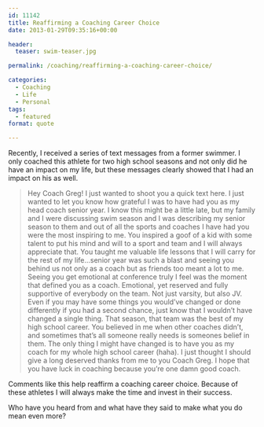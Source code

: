 ```yaml
---
id: 11142
title: Reaffirming a Coaching Career Choice
date: 2013-01-29T09:35:16+00:00

header:
  teaser: swim-teaser.jpg

permalink: /coaching/reaffirming-a-coaching-career-choice/

categories:
  - Coaching
  - Life
  - Personal
tags:
  - featured
format: quote

---
```

Recently, I received a series of text messages from a former swimmer. I only coached this athlete for two high school seasons and not only did he have an impact on my life, but these messages clearly showed that I had an impact on his as well.

> Hey Coach Greg! I just wanted to shoot you a quick text here. I just wanted to let you know how grateful I was to have had you as my head coach senior year. I know this might be a little late, but my family and I were discussing swim season and I was describing my senior season to them and out of all the sports and coaches I have had you were the most inspiring to me. You inspired a goof of a kid with some talent to put his mind and will to a sport and team and I will always appreciate that. You taught me valuable life lessons that I will carry for the rest of my life…senior year was such a blast and seeing you behind us not only as a coach but as friends too meant a lot to me. Seeing you get emotional at conference truly I feel was the moment that defined you as a coach. Emotional, yet reserved and fully supportive of everybody on the team. Not just varsity, but also JV. Even if you may have some things you would&#8217;ve changed or done differently if you had a second chance, just know that I wouldn&#8217;t have changed a single thing. That season, that team was the best of my high school career. You believed in me when other coaches didn&#8217;t, and sometimes that&#8217;s all someone really needs is someones belief in them. The only thing I might have changed is to have you as my coach for my whole high school career (haha). I just thought I should give a long deserved thanks from me to you Coach Greg. I hope that you have luck in coaching because you&#8217;re one damn good coach.

Comments like this help reaffirm a coaching career choice. Because of these athletes I will always make the time and invest in their success.

Who have you heard from and what have they said to make what you do mean even more?
